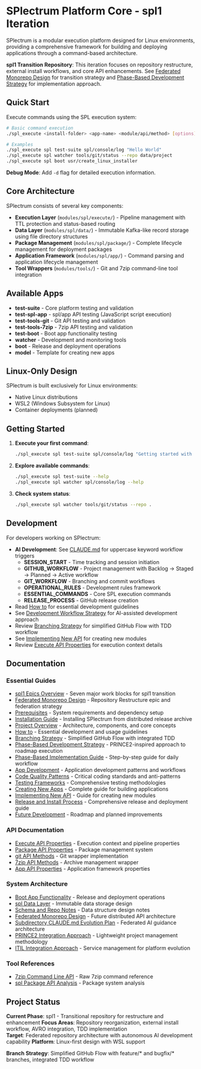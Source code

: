 # SPlectrum Platform Core - spl1 Iteration

SPlectrum is a modular execution platform designed for Linux environments, providing a comprehensive framework for building and deploying applications through a command-based architecture.

**spl1 Transition Repository**: This iteration focuses on repository restructure, external install workflows, and core API enhancements. See [Federated Monorepo Design](./docs/federated-monorepo-design.md) for transition strategy and [Phase-Based Development Strategy](./docs/phase-based-development-strategy.md) for implementation approach.

## Quick Start

Execute commands using the SPL execution system:

```bash
# Basic command execution
./spl_execute <install-folder> <app-name> <module/api/method> [options] [arguments]

# Examples
./spl_execute spl test-suite spl/console/log "Hello World"
./spl_execute spl watcher tools/git/status --repo data/project
./spl_execute spl boot usr/create_linux_installer
```

**Debug Mode**: Add `-d` flag for detailed execution information.

## Core Architecture

SPlectrum consists of several key components:

- **Execution Layer** (`modules/spl/execute/`) - Pipeline management with TTL protection and status-based routing
- **Data Layer** (`modules/spl/data/`) - Immutable Kafka-like record storage using file directory structures  
- **Package Management** (`modules/spl/package/`) - Complete lifecycle management for deployment packages
- **Application Framework** (`modules/spl/app/`) - Command parsing and application lifecycle management
- **Tool Wrappers** (`modules/tools/`) - Git and 7zip command-line tool integration

## Available Apps

- **test-suite** - Core platform testing and validation
- **test-spl-app** - spl/app API testing (JavaScript script execution)
- **test-tools-git** - Git API testing and validation
- **test-tools-7zip** - 7zip API testing and validation
- **test-boot** - Boot app functionality testing
- **watcher** - Development and monitoring tools
- **boot** - Release and deployment operations  
- **model** - Template for creating new apps

## Linux-Only Design

SPlectrum is built exclusively for Linux environments:
- Native Linux distributions
- WSL2 (Windows Subsystem for Linux)
- Container deployments (planned)

## Getting Started

1. **Execute your first command**:
   ```bash
   ./spl_execute spl test-suite spl/console/log "Getting started with SPlectrum"
   ```

2. **Explore available commands**:
   ```bash
   ./spl_execute spl test-suite --help
   ./spl_execute spl watcher spl/console/log --help
   ```

3. **Check system status**:
   ```bash
   ./spl_execute spl watcher tools/git/status --repo .
   ```

## Development

For developers working on SPlectrum:
- **AI Development**: See [CLAUDE.md](./CLAUDE.md) for uppercase keyword workflow triggers
  - **SESSION_START** - Time tracking and session initiation
  - **GITHUB_WORKFLOW** - Project management with Backlog → Staged → Planned → Active workflow
  - **GIT_WORKFLOW** - Branching and commit workflows
  - **OPERATIONAL_RULES** - Development rules framework
  - **ESSENTIAL_COMMANDS** - Core SPL execution commands
  - **RELEASE_PROCESS** - GitHub release creation
- Read [How to](./docs/how-to.md) for essential development guidelines
- See [Development Workflow Strategy](./docs/development-workflow-strategy.md) for AI-assisted development approach
- Review [Branching Strategy](./docs/branching-strategy.md) for simplified GitHub Flow with TDD workflow
- See [Implementing New API](./docs/implementing-new-api.md) for creating new modules
- Review [Execute API Properties](./docs/execute-api-properties.md) for execution context details

## Documentation

### Essential Guides
- [spl1 Epics Overview](./docs/spl1-epics-overview.md) - Seven major work blocks for spl1 transition
- [Federated Monorepo Design](./docs/federated-monorepo-design.md) - Repository Restructure epic and federation strategy
- [Prerequisites](./docs/prerequisites.md) - System requirements and dependency setup
- [Installation Guide](./INSTALL.md) - Installing SPlectrum from distributed release archive
- [Project Overview](./docs/project-overview.md) - Architecture, components, and core concepts
- [How to](./docs/how-to.md) - Essential development and usage guidelines
- [Branching Strategy](./docs/branching-strategy.md) - Simplified GitHub Flow with integrated TDD
- [Phase-Based Development Strategy](./docs/phase-based-development-strategy.md) - PRINCE2-inspired approach to roadmap execution
- [Phase-Based Implementation Guide](./docs/phase-based-implementation-guide.md) - Step-by-step guide for daily workflow
- [App Development](./docs/app-development.md) - Application development patterns and workflows
- [Code Quality Patterns](./docs/code-quality-patterns.md) - Critical coding standards and anti-patterns
- [Testing Frameworks](./docs/testing-frameworks.md) - Comprehensive testing methodologies
- [Creating New Apps](./docs/creating-new-apps.md) - Complete guide for building applications
- [Implementing New API](./docs/implementing-new-api.md) - Guide for creating new modules
- [Release and Install Process](./docs/release-and-install-process.md) - Comprehensive release and deployment guide
- [Future Development](./docs/future-development.md) - Roadmap and planned improvements

### API Documentation  
- [Execute API Properties](./docs/execute-api-properties.md) - Execution context and pipeline properties
- [Package API Properties](./docs/package-api-properties.md) - Package management system
- [git API Methods](./docs/git-api-methods.md) - Git wrapper implementation
- [7zip API Methods](./docs/7zip-api-methods.md) - Archive management wrapper
- [App API Properties](./docs/app-api-properties.md) - Application framework properties

### System Architecture
- [Boot App Functionality](./docs/boot-app-functionality.md) - Release and deployment operations
- [spl Data Layer](./docs/spl-data-layer.md) - Immutable data storage design
- [Schema and Repo Notes](./docs/schema-and-repo-notes.md) - Data structure design notes
- [Federated Monorepo Design](./docs/federated-monorepo-design.md) - Future distributed API architecture
- [Subdirectory CLAUDE.md Evolution Plan](./docs/subdirectory-claude-md-plan.md) - Federated AI guidance architecture
- [PRINCE2 Integration Approach](./docs/prince2-integration-approach.md) - Lightweight project management methodology
- [ITIL Integration Approach](./docs/itil-integration-approach.md) - Service management for platform evolution

### Tool References
- [7zip Command Line API](./docs/7zip-command-line-api.md) - Raw 7zip command reference
- [spl Package API Analysis](./docs/spl-package-api-analysis.md) - Package system analysis

## Project Status

**Current Phase**: spl1 - Transitional repository for restructure and enhancement
**Focus Areas**: Repository reorganization, external install workflow, AVRO integration, TDD implementation  
**Target**: Federated repository architecture with autonomous AI development capability
**Platform**: Linux-first design with WSL support

**Branch Strategy**: Simplified GitHub Flow with feature/* and bugfix/* branches, integrated TDD workflow
